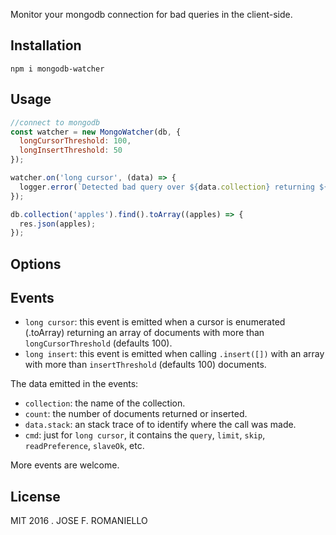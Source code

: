 Monitor your mongodb connection for bad queries in the client-side.

## Installation

```
npm i mongodb-watcher
```

## Usage

```javascript
//connect to mongodb
const watcher = new MongoWatcher(db, {
  longCursorThreshold: 100,
  longInsertThreshold: 50
});

watcher.on('long cursor', (data) => {
  logger.error(`Detected bad query over ${data.collection} returning ${data.count} documents. \n ${data.stack}`);
});

db.collection('apples').find().toArray((apples) => {
  res.json(apples);
});
```

## Options


## Events

- `long cursor`: this event is emitted when a cursor is enumerated (.toArray) returning an array of documents with more than `longCursorThreshold` (defaults 100).
- `long insert`: this event is emitted when calling `.insert([])` with an array with more than `insertThreshold` (defaults 100) documents.

The data emitted in the events:

- `collection`: the name of the collection.
- `count`: the number of documents returned or inserted.
- `data.stack`: an stack trace of to identify where the call was made.
- `cmd`: just for `long cursor`, it contains the `query`, `limit`, `skip`, `readPreference`, `slaveOk`, etc.

More events are welcome.

## License

MIT 2016 . JOSE F. ROMANIELLO
